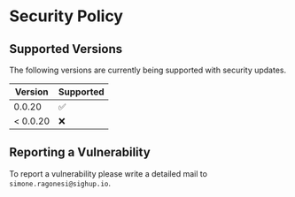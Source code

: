 # Security Policy

## Supported Versions

The following versions are currently being supported with security updates.

| Version | Supported          |
| ------- | ------------------ |
| 0.0.20   | :white_check_mark: |
| < 0.0.20   | :x:                |

## Reporting a Vulnerability

To report a vulnerability please write a detailed mail to `simone.ragonesi@sighup.io`.  
